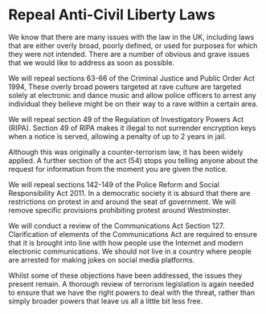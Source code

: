 Repeal Anti-Civil Liberty Laws
==============================

We know that there are many issues with the law in the UK, including 
laws that are either overly broad, poorly defined, or used for purposes 
for which they were not intended. There are a number of obvious and 
grave issues that we would like to address as soon as possible.

We will repeal sections 63-66 of the Criminal Justice and Public Order 
Act 1994, These overly broad powers targeted at rave culture are 
targeted solely at electronic and dance music and allow police officers 
to arrest any individual they believe might be on their way to a rave 
within a certain area.

We will repeal section 49 of the Regulation of Investigatory Powers Act 
(RIPA). Section 49 of RIPA makes it illegal to not surrender encryption 
keys when a notice is served, allowing a penalty of up to 2 years in 
jail.

Although this was originally a counter-terrorism law, it has been widely 
applied. A further section of the act (54) stops you telling anyone 
about the request for information from the moment you are given the 
notice.

We will repeal sections 142-149 of the Police Reform and Social 
Responsibility Act 2011. In a democratic society it is absurd that there 
are restrictions on protest in and around the seat of government. We 
will remove specific provisions prohibiting protest around Westminster.

We will conduct a review of the Communications Act Section 127.
Clarification of elements of the Communications Act are required to 
ensure that it is brought into line with how people use the Internet and 
modern electronic communications. We should not live in a country where 
people are arrested for making jokes on social media platforms.

Whilst some of these objections have been addressed, the issues they 
present remain. A thorough review of terrorism legislation is again 
needed to ensure that we have the right powers to deal with the threat, 
rather than simply broader powers that leave us all a little bit less 
free.